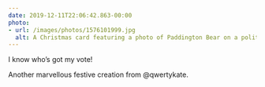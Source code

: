 ```yaml
---
date: 2019-12-11T22:06:42.863-00:00
photo:
- url: /images/photos/1576101999.jpg
  alt: A Christmas card featuring a photo of Paddington Bear on a political rosette.
---
```

I know who’s got my vote!

Another marvellous festive creation from @qwertykate.
